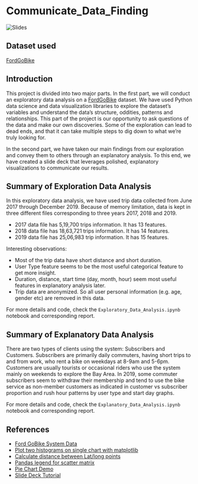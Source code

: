 # Communicate_Data_Finding

![Slides](slides.gif)

## Dataset used 
[FordGoBike](https://www.lyft.com/bikes/bay-wheels/system-data)

## Introduction
This project is divided into two major parts. In the first part, we will conduct an exploratory data analysis on a  [FordGoBike](https://www.lyft.com/bikes/bay-wheels/system-data) dataset. We have used Python data science and data visualization libraries to explore the dataset’s variables and understand the data’s structure, oddities, patterns and relationships. This part of the project is our opportunity to ask questions of the data and make our own discoveries. Some of the exploration can lead to dead ends, and that it can take multiple steps to dig down to what we’re truly looking for. 

In the second part, we have taken our main findings from our exploration and convey them to others through an explanatory analysis. To this end, we have created a slide deck that leverages polished, explanatory visualizations to communicate our results. 

## Summary of Exploration Data Analysis
In this exploratory data analysis, we have used trip data collected from June 2017 through December 2019. Because of memory limitation, data is kept in three different files corresponding to three years 2017, 2018 and 2019.

* 2017 data file has 5,19,700 trips information. It has 13 features.
* 2018 data file has 18,63,721 trips information. It has 14 features.
* 2019 data file has 25,06,983 trip information. It has 15 features.

Interesting observations:
* Most of the trip data have short distance and short duration.
* User Type feature seems to be the most useful categorical feature to get more insight.
* Duration, distance, start time (day, month, hour) seem most useful features in explanatory analysis later.
* Trip data are anonymized. So all user personal information (e.g. age, gender etc) are removed in this data.

For more details and code, check the `Exploratory_Data_Analysis.ipynb` notebook and corresponding report.

## Summary of Explanatory Data Analysis
There are two types of clients using the system: Subscribers and Customers. Subscribers are primarily daily commuters, having short trips to and from work, who rent a bike on weekdays at 8-9am and 5-6pm. Customers are usually tourists or occasional riders who use the system mainly on weekends to explore the Bay Area. In 2019, some commuter subscribers seem to withdraw their membership and tend to use the bike service as non-member customers as indicated in customer vs subscriber proportion and rush hour patterns by user type and start day graphs. 

For more details and code, check the `Explanatory_Data_Analysis.ipynb` notebook and corresponding report.

## References
* [Ford GoBike System Data](https://www.lyft.com/bikes/bay-wheels/system-data)
* [Plot two histograms on single chart with matplotlib](https://stackoverflow.com/questions/6871201/plot-two-histograms-on-single-chart-with-matplotlib)
* [Calculate distance between Lat/long points](https://www.movable-type.co.uk/scripts/latlong.html)
* [Pandas legend for scatter matrix](https://stackoverflow.com/questions/43801637/pandas-legend-for-scatter-matrix)
* [Pie Chart Demo](https://matplotlib.org/3.2.1/gallery/pie_and_polar_charts/pie_demo2.html#sphx-glr-gallery-pie-and-polar-charts-pie-demo2-py)
* [Slide Deck Tutorial](https://github.com/chelseymarie6/Communicate-Data-Findings/blob/master/Communicate_Data_Slide_Deck.ipynb)
